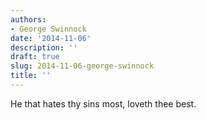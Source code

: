 ```yaml
---
authors:
- George Swinnock
date: '2014-11-06'
description: ''
draft: true
slug: 2014-11-06-george-swinnock
title: ''
---
```

He that hates thy sins most, loveth thee best.



